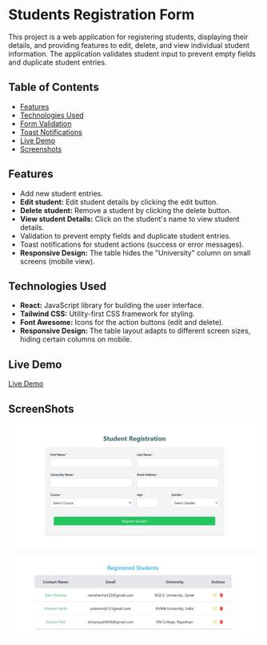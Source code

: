 # Students Registration Form

This project is a web application for registering students, displaying their details, and providing features to edit, delete, and view individual student information. The application validates student input to prevent empty fields and duplicate student entries.

## Table of Contents

- [Features](#features)
- [Technologies Used](#technologies)
- [Form Validation](#form-validation)
- [Toast Notifications](#toast-notifications)
- [Live Demo](#live)
- [Screenshots](#screenshots)

## Features

- Add new student entries.
- **Edit student:** Edit student details by clicking the edit button.
- **Delete student:** Remove a student by clicking the delete button.
- **View student Details:** Click on the student's name to view student details.
- Validation to prevent empty fields and duplicate student entries.
- Toast notifications for student actions (success or error messages).
- **Responsive Design:** The table hides the "University" column on small screens (mobile view).

## Technologies Used

- **React:** JavaScript library for building the user interface.
- **Tailwind CSS:** Utility-first CSS framework for styling.
- **Font Awesome:** Icons for the action buttons (edit and delete).
- **Responsive Design:** The table layout adapts to different screen sizes, hiding certain columns on mobile.

## Live Demo

[Live Demo]()

## ScreenShots

![studentReagitrationForm](studentRegistration.jpg)

![registratedStudents](registratedStudents.jpg)
